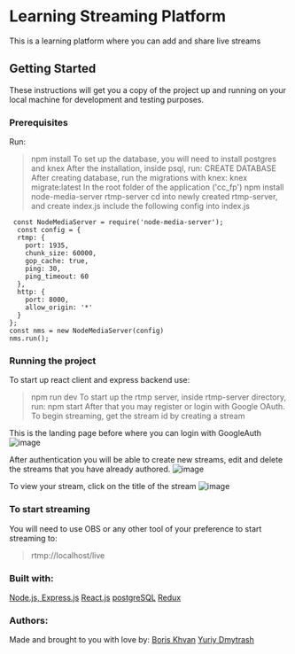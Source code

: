 # Learning Streaming Platform
This is a learning platform where you can add and share live streams
## Getting Started
These instructions will get you a copy of the project up and running on your local machine for development and testing purposes.
### Prerequisites 
Run:
> npm install 
To set up the database, you will need to install postgres and knex
After the installation, inside psql, run: 
> CREATE DATABASE <database name>
After creating database, run the migrations with knex:
>knex migrate:latest
In the root folder of the application ('cc_fp')
> npm install node-media-server rtmp-server
cd into newly created rtmp-server, and create index.js
include the following config into index.js
```
 const NodeMediaServer = require('node-media-server');
  const config = {
  rtmp: {
    port: 1935,
    chunk_size: 60000,
    gop_cache: true,
    ping: 30,
    ping_timeout: 60
  },
  http: {
    port: 8000,
    allow_origin: '*'
  }
};
const nms = new NodeMediaServer(config)
nms.run();
```
### Running the project 
To start up react client and express backend use:
> npm run dev 
To start up the rtmp server, inside rtmp-server directory, run: 
> npm start 
After that you may register or login with Google OAuth. To begin streaming, get the stream id by creating a stream


This is the landing page before where you can login with GoogleAuth 
![image](https://user-images.githubusercontent.com/50936934/68056903-91616180-fcb1-11e9-859c-6debd73ce1fb.png)

After authentication you will be able to create new streams, edit and delete the streams that you have already authored. 
![image](https://user-images.githubusercontent.com/50936934/68056860-70990c00-fcb1-11e9-95d9-43901d9f761f.png)

To view your stream, click on the title of the stream 
![image](https://user-images.githubusercontent.com/50936934/68056826-552e0100-fcb1-11e9-8eeb-96f53a694aff.png)

### To start streaming 
You will need to use OBS or any other tool of your preference to start streaming to:
> rtmp://localhost/live

### Built with: 
[Node.js, Express.js](expressjs.com)
[React.js](reactjs.org)
[postgreSQL](postgresql.org)
[Redux](redux.js.org)

### Authors:
Made and brought to you with love by:
[Boris Khvan](https://www.linkedin.com/in/boriskhvan/)
[Yuriy Dmytrash](https://www.linkedin.com/in/yuriy-dmytrash/)




